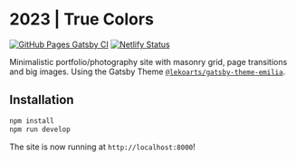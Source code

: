 # 2023 | True Colors

[![GitHub Pages Gatsby CI](https://github.com/Microlens/2023/actions/workflows/pages.yml/badge.svg)](https://github.com/microlens/2023/actions/workflows/pages.yml)
[![Netlify Status](https://api.netlify.com/api/v1/badges/2374653e-4da5-450f-8524-3a55d70f8619/deploy-status)](https://app.netlify.com/sites/microlens-2023/deploys)

Minimalistic portfolio/photography site with masonry grid, page transitions and big images. Using the Gatsby Theme [`@lekoarts/gatsby-theme-emilia`](https://github.com/LekoArts/gatsby-themes/tree/main/themes/gatsby-theme-emilia).

## Installation

```sh
npm install
npm run develop
```

The site is now running at `http://localhost:8000`!
